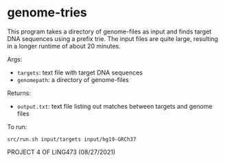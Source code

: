 # genome-tries
This program takes a directory of genome-files as input and finds target DNA sequences using a prefix trie. The input files are quite large, resulting in a longer runtime of about 20 minutes. 

Args: 
* ```targets```: text file with target DNA sequences
* ```genomepath```: a directory of genome-files

Returns: 
* ```output.txt```: text file listing out matches between targets and genome files

To run: 
```
src/run.sh input/targets input/hg19-GRCh37
```

PROJECT 4 OF LING473 (08/27/2021)